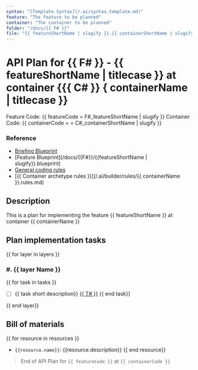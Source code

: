 ```yaml
---
syntax: "[Template Syntax](/.ai/syntax.template.md)"
feature: "The feature to be planned"
container: "The container to be planned"
folder: "/docs/{{ F# }}"
file: "{{ featureShortName | slugify }}.{{ containerShortName | slugify }}.plan.md"
---
```


# API Plan for {{ F# }} - {{ featureShortName | titlecase }} at container {{{ C# }} { containerName | titlecase }}

Feature Code: {{ featureCode = F#_featureShortName | slugify }}
Container Code: {{ containerCode = = C#_containerShortName | slugify }}

<!--
  No code will be generated at this point. Just the steps for generating it.
-->

### Reference

- [Briefing Blueprint](/docs/briefing.blueprint.md)
- [Feature Blueprint](/docs/{{F#}}/{{featureShortName | slugify}}.blueprint)
- [General coding rules](/.ai/builder/rules/code.rules.md)
- [{{ Container archetype rules }}](/.ai/builder/rules/{{ containerName }}.rules.md)

## Description

This is a plan for implementing the feature {{ featureShortName }} at container {{ containerName }} 


## Plan implementation tasks

<!--
Read the archetype of the container and identify
  - The language and framework used
  - The layers of the container
Think about the implementation steps at each layer bottom up.
Elaborate two or three different approaches and choose the simplest one.
-->

{{ for layer in layers }}

### #. {{ layer Name }}

<!--
  Generate a list of tasks to be done 
  Add a correlative number for the task, ex: T1, T2
  Add a link to a future task file, ex: ./tasks/T1.task.md
-->
{{ for task in tasks }}
- [ ] {{ task short description}} [{{ T# }}](./tasks/{{t#}}.task.md) 
{{ end task}}
<!--
  Refine the generated tasks list trying to find a better way of group and order them.
  Change numbering to reflect the new order
-->

{{ end layer}}


## Bill of materials

<!--
Think about the resources needed to implement the feature.
A resource can be :
  - an external dependency
  - a folder that must exists
  - configuration or environment files
  - any other data file
-->

{{ for resource in resources }}
- `{{resource.name}}`: {{resource.description}}
{{ end resource}}

> End of API Plan for `{{ featureCode }}` at `{{ containerCode }}`